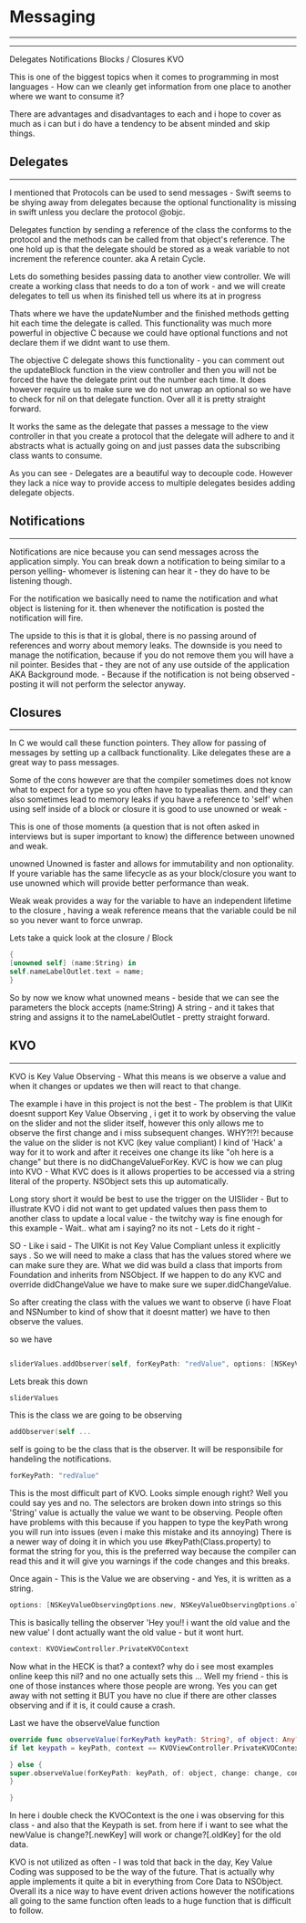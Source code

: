# Messaging
----------------------
----------------------

Delegates
Notifications
Blocks / Closures
KVO


This is one of the biggest topics when it comes to programming in most languages -  How can we cleanly get information from one place to another where we want to consume it?

There are advantages and disadvantages to each and i hope to cover as much as i can but i do have a tendency to be absent minded and skip things.


Delegates
-----------------
-----------------

I mentioned that Protocols can be used to send messages -  Swift seems to be shying away from delegates because the optional functionality is missing in swift unless you declare the protocol @objc.

Delegates function by sending a reference of the class the conforms to the protocol and the methods can be called from that object's reference.  The one hold up is that the delegate should be stored as a weak variable to not increment the reference counter. aka A retain Cycle.

Lets do something besides passing data to another view controller.  We will create a working class that needs to do a ton of work -  and we will create delegates to
tell us when its finished
tell us where its at in progress

Thats where we have the updateNumber and the finished methods getting hit each time the delegate is called. This functionality was much more powerful in objective C because we could have optional functions and not declare them if we didnt want to use them.

The objective C delegate shows this functionality - you can comment out the updateBlock function in the view controller and then you will not be forced the have the delegate print out the number each time.  It does however require us to make sure we do not unwrap an optional so we have to check for nil on that delegate function.   Over all it is pretty straight forward.


It works the same as the delegate that passes a message to the view controller in that you create a protocol that the delegate will adhere to and it abstracts what is actually going on and just passes data the subscribing class wants to consume.


As you can see - Delegates are a beautiful way to decouple code. However they lack a nice way to provide access to multiple delegates besides adding delegate objects.


Notifications
-----------------
-----------------

Notifications are nice because you can send messages across the application simply.  You can break down a notification to being similar to a person yelling- whomever is listening can hear it -  they do have to be listening though.

For the notification we basically need to name the notification and what object is listening for it.  then whenever the notification is posted the notification will fire.

The upside to this is that it is global,  there is no passing around of references and worry about memory leaks. The downside is you need to manage the notification, because if you do not remove them you will have a nil pointer.  Besides that - they are not of any use outside of the application AKA Background mode.  -  Because if the notification is not being observed -  posting it will not perform the selector anyway.

Closures
---------------
---------------

In C we would call these function pointers.  They allow for passing of messages by setting up a callback functionality.  Like delegates these are a great way to pass messages.

Some of the cons however are that the compiler sometimes does not know what to expect for a type so you often have to typealias them.  and they can also sometimes lead to memory leaks if you have a reference to 'self'  when using self inside of a block or closure it is good to use unowned or weak -

This is one of those moments (a question that is not often asked in interviews but is super important to know) the difference between unowned and weak.

unowned
Unowned is faster and allows for immutability and non optionality. If youre variable has the same lifecycle as as your block/closure you want to use unowned which will provide better performance than weak.

Weak
weak provides a way for the variable to have an independent lifetime to the closure ,  having a weak reference means that the variable could be nil so you never want to force unwrap.

Lets take a quick look at the closure / Block
```Swift
{
[unowned self] (name:String) in
self.nameLabelOutlet.text = name;
}
```
So by now we know what unowned means -
beside that we can see the parameters the block accepts  (name:String)   A string -
and it takes that string and assigns it to the nameLabelOutlet -   pretty straight forward.


KVO
--------------
--------------

KVO is Key Value Observing -  What this means is we observe a value and when it changes or updates we then will react to that change.

The example i have in this project is not the best -  The problem is that UIKit doesnt support Key Value Observing ,  i get it to work by observing the value on the slider and not the slider itself, however this only allows me to observe the first change and i miss subsequent changes.   WHY?!?!  because the value on the slider is not KVC (key value compliant) I kind of 'Hack' a way for it to work and after it receives one change its like "oh here is a change" but there is no didChangeValueForKey.   KVC is how we can plug into KVO -  What KVC does is it allows properties to be accessed via a string literal of the property. NSObject sets this up automatically.

Long story short it would be best to use the trigger on the UISlider - But to illustrate KVO i did not want to get updated values then pass them to another class to update a local value -  the twitchy way is fine enough for this example -    Wait.. what am i saying?  no its not -  Lets do it right -

SO - Like i said - The UIKit is not Key Value Compliant unless it explicitly says .  So we will need to make a class that has the values stored where we can make sure they are.
What we did was build a class that imports from Foundation and inherits from NSObject.   If we happen to do any KVC and override didChangeValue we have to make sure we super.didChangeValue.

So after creating the class with the values we want to observe (i have Float and NSNumber to kind of show that it doesnt matter) we have to then observe the values.

so we have

```Swift

sliderValues.addObserver(self, forKeyPath: "redValue", options: [NSKeyValueObservingOptions.new, NSKeyValueObservingOptions.old], context: KVOViewController.PrivateKVOContext)
```

Lets break this down

```Swift
sliderValues
```
This is the class we are going to be observing

```Swift
addObserver(self ...
```
self is going to be the class that is the observer. It will be responsibile for handeling the notifications.

```Swift
forKeyPath: "redValue"
```
This is the most difficult part of KVO.  Looks simple enough right?  Well you could say yes and no.  The selectors are broken down into strings so this 'String' value is actually the value we want to be observing.   People often have problems with this because if you happen to type the keyPath wrong you will run into issues (even i make this mistake and its annoying)  There is a newer way of doing it in which you use #keyPath(Class.property) to format the string for you,  this is the preferred way because the compiler can read this and it will give you warnings if the code changes and this breaks.

Once again -  This is the Value we are observing -  and Yes, it is written as a string.


```Swift
options: [NSKeyValueObservingOptions.new, NSKeyValueObservingOptions.old]
```
This is basically telling the observer 'Hey you!!  i want the old value and the new value'  I dont actually want the old value - but it wont hurt.

```Swift
context: KVOViewController.PrivateKVOContext
```
Now what in the HECK is that?  a context?  why do i see most examples online keep this nil?  and no one actually sets this ...    Well my friend - this is one of those instances where those people are wrong.  Yes you can get away with not setting it BUT you have no clue if there are other classes observing and if it is, it could cause a crash.


Last we have the observeValue function
```Swift
override func observeValue(forKeyPath keyPath: String?, of object: Any?, change: [NSKeyValueChangeKey : Any]?, context: UnsafeMutableRawPointer?) {
if let keypath = keyPath, context == KVOViewController.PrivateKVOContext  {

} else {
super.observeValue(forKeyPath: keyPath, of: object, change: change, context: context)
}

}
```
In here i double check the KVOContext is the one i was observing for this class -  and also that the Keypath is set.
from here if i want to see what the newValue is change?[.newKey] will work or change?[.oldKey] for the old data.

KVO is not utilized as often -  I was told that back in the day,  Key Value Coding was supposed to be the way of the future. That is actually why apple implements it quite a bit in everything from Core Data to NSObject.  Overall its a nice way to have event driven actions however the notifications all going to the same function often leads to a huge function that is difficult to follow.






















